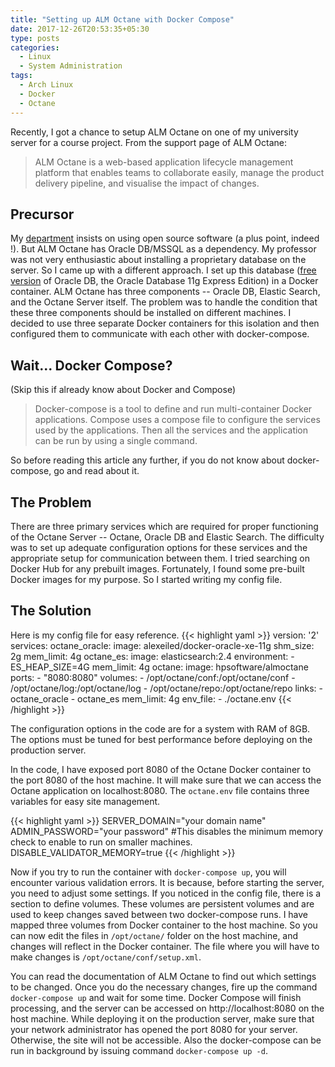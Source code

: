 ```yaml
---
title: "Setting up ALM Octane with Docker Compose"
date: 2017-12-26T20:53:35+05:30
type: posts
categories:
  - Linux
  - System Administration
tags:
  - Arch Linux
  - Docker
  - Octane
---
```


Recently, I got a chance to setup ALM Octane on one of my university server for a course project. From the support page of ALM Octane:

> ALM Octane is a web-based application lifecycle management platform that enables teams to collaborate easily, manage the product delivery pipeline, and visualise the impact of changes.

## Precursor
My [department](http://cse.nitc.ac.in) insists on using open source software (a plus point, indeed !). But ALM Octane has Oracle DB/MSSQL as a dependency. My professor was not very enthusiastic about installing a proprietary database on the server. So I came up with a different approach. I set up this database ([free version](http://www.oracle.com/technetwork/database/database-technologies/express-edition/overview/index.html) of Oracle DB, the Oracle Database 11g Express Edition) in a Docker container. ALM Octane has three components -- Oracle DB, Elastic Search, and the Octane Server itself. The problem was to handle the condition that these three components should be installed on different machines. I decided to use three separate Docker containers for this isolation and then configured them to communicate with each other with docker-compose.

## Wait... Docker Compose?
(Skip this if already know about Docker and Compose)

> Docker-compose is a tool to define and run multi-container Docker applications. Compose uses a compose file to configure the services used by the applications. Then all the services and the application can be run by using a single command.

So before reading this article any further, if you do not know about docker-compose, go and read about it.

## The Problem
There are three primary services which are required for proper functioning of the Octane Server -- Octane, Oracle DB and Elastic Search. The difficulty was to set up adequate configuration options for these services and the appropriate setup for communication between them. I tried searching on Docker Hub for any prebuilt images. Fortunately, I found some pre-built Docker images for my purpose. So I started writing my config file.

## The Solution
Here is my config file for easy reference.
{{< highlight yaml >}}
version: '2'
services:
  octane_oracle:
    image: alexeiled/docker-oracle-xe-11g
    shm_size: 2g
    mem_limit: 4g
  octane_es:
    image: elasticsearch:2.4
    environment:
      - ES_HEAP_SIZE=4G
    mem_limit: 4g
  octane:
    image: hpsoftware/almoctane
    ports:
      - "8080:8080"
    volumes:
      - /opt/octane/conf:/opt/octane/conf
      - /opt/octane/log:/opt/octane/log
      - /opt/octane/repo:/opt/octane/repo
    links:
      - octane_oracle
      - octane_es
    mem_limit: 4g
    env_file:
      - ./octane.env
{{< /highlight >}}

The configuration options in the code are for a system with RAM of 8GB. The options must be tuned for best performance before deploying on the production server.

In the code, I have exposed port 8080 of the Octane Docker container to the port 8080 of the host machine. It will make sure that we can access the Octane application on localhost:8080. The `octane.env` file contains three variables for easy site management.

{{< highlight yaml >}}
SERVER_DOMAIN="your domain name"
ADMIN_PASSWORD="your password"
#This disables the minimum memory check to enable to run on smaller machines.
DISABLE_VALIDATOR_MEMORY=true
{{< /highlight >}}

Now if you try to run the container with `docker-compose up`, you will encounter various validation errors. It is because, before starting the server, you need to adjust some settings. If you noticed in the config file, there is a section to define volumes. These volumes are persistent volumes and are used to keep changes saved between two docker-compose runs. I have mapped three volumes from Docker container to the host machine. So you can now edit the files in `/opt/octane/` folder on the host machine, and changes will reflect in the Docker container. The file where you will have to make changes is `/opt/octane/conf/setup.xml`.

You can read the documentation of ALM Octane to find out which settings to be changed. Once you do the necessary changes, fire up the command `docker-compose up` and wait for some time. Docker Compose will finish processing, and the server can be accessed on http://localhost:8080 on the host machine. While deploying it on the production server, make sure that your network administrator has opened the port 8080 for your server. Otherwise, the site will not be accessible. Also the docker-compose can be run in background by issuing command ```docker-compose up -d```.
